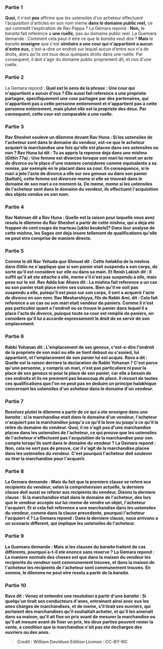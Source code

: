 
### Partie 1
<b>Quoi,</b> il n'est <b>pas</b> affirme que les ustensiles d'un acheteur effectuent l'acquisition d'articles en son nom meme <b>dans le domaine public reel,</b> ce qui contredit l'explication de Rav Pappa ? La Gemara repond : <b>Non,</b> le <i>baraita</i> fait reference a <b>une ruelle,</b> pas au domaine public reel. La Guemara demande : Comment cela peut-il etre ce que le <i>baraita</i> veut dire ? <b>Mais</b> le <i>baraita</i> <b>enseigne</b> que c'est <b>similaire a une cour qui n'appartient a aucun d'entre eux,</b> c'est-a-dire un endroit sur lequel aucun d'entre eux n'a de droits, alors qu'ils ont tous deux quelques droits dans une ruelle. Par consequent, il doit s'agir du domaine public proprement dit, et non d'une ruelle.

### Partie 2
La Gemara repond : <b>Quel est le sens de la phrase : <b>Une cour qui n'appartient a aucun d'eux ?</b> Elle <b>aussi</b> fait reference a une propriete partagee, specifiquement une cour partagee par des partenaires, <b>qui n'appartient pas</b> a <b>cette</b> personne <b>entierement et n'appartient pas</b> a <b>cette</b> personne <b>entierement, mais plutot</b> elle est la propriete <b>des deux.</b> Par consequent, cette cour est comparable a une ruelle.

### Partie 3
<b>Rav Sheshet souleve un dilemme devant Rav Huna :</b> Si les <b>ustensiles de l'acheteur</b> sont <b>dans le domaine du vendeur,</b> est-ce que le <b>acheteur acquiert</b> la marchandise une fois qu'elle est placee dans ses ustensiles <b>ou non ?</b> Rav Huna lui <b>dit : Tu as appris</b> la reponse deja dans une mishna (<i>Gittin</i> 77a) : Une femme est divorcee lorsque son mari lui remet un acte de divorce ou le place d'une maniere consideree comme equivalente a sa remise, par exemple en le placant dans sa cour. En consequence, si le mari <b>a jete</b> l'acte de divorce <b>a elle sur ses genoux ou dans son panier [<i>kaltah</i>], cette</b> femme <b>est divorcee</b> meme si elle se trouvait dans le domaine de son mari a ce moment-la. De meme, meme si les ustensiles de l'acheteur sont dans le domaine du vendeur, ils effectuent l'acquisition des objets vendus en son nom.

### Partie 4
<b>Rav Nahman dit a</b> Rav Huna : <b>Quelle est la raison</b> pour laquelle <b>vous avez resolu</b> le dilemme du Rav Sheshet <b>a partir de cette</b> mishna, <b>qui</b> a deja ete <b>frappee</b> de <b>cent coups de marteau [<i>uklei beukela</i>]?</b> Dans leur analyse de cette mishna, les Sages ont deja insere tellement de qualifications qu'elle ne peut etre comprise de maniere directe.

### Partie 5
<b>Comme le dit Rav Yehuda</b> que <b>Shmuel dit : Cette</b> <i>halakha</i> de la mishna dans <i>Gittin</i> ne s'applique que si <b>son panier etait suspendu a son</b> corps, de sorte qu'il est considere sur elle ou dans sa main. <b>Et Reish Lakish dit :</b> Il suffit qu'il ait ete <b>attache</b> a elle, <b>meme s'il n'est pas suspendu a elle,</b> mais pose sur le sol. <b>Rav Adda bar Ahava dit :</b> La mishna fait reference a un cas <b>ou son panier etait place entre ses cuisses.</b> Bien qu'il ne soit pas suspendu a elle, puisqu'il est pose sur son corps, il sert a acquerir l'acte de divorce en son nom. <b>Rav Mesharshiyya, fils de Rabbi Ami, dit :</b> Cela fait reference a un cas <b>ou son mari</b> etait <b>vendeur de paniers.</b> Comme il n'est pas particulier quant a l'endroit ou se trouve le panier dans lequel il a place l'acte de divorce, puisque toute sa cour est remplie de paniers, on considere qu'il lui a accorde expressement le droit de se servir de son emplacement.

### Partie 6
<b>Rabbi Yohanan dit : L'emplacement de ses genoux,</b> c'est-a-dire l'endroit de la propriete de son mari ou elle se tient debout ou s'assied, <b>lui appartient,</b> et <b>l'emplacement de son panier lui est acquis. Rava a dit : Quelle est la raison</b> derriere la declaration <b>de Rabbi Yohanan ?</b> C'est <b>parce qu'une personne,</b> y compris un mari, <b>n'est pas particuliere ni pour la place de ses genoux ni pour la place de son panier,</b> car elle a besoin de ces endroits et ils ne prennent pas beaucoup de place. Il ressort de toutes ces qualifications que l'on ne peut pas en deduire un principe halakhique concernant les ustensiles d'un acheteur dans le domaine d'un vendeur.

### Partie 7
<b>Resolvez plutot</b> le dilemme <b>a partir de ce</b> qui a ete enseigne dans une <i>baraita</i> : si la marchandise etait <b>dans le domaine d'un vendeur,</b> l'acheteur <b>n'acquiert pas</b> la marchandise <b>jusqu'a ce qu'il la leve</b> <b>ou jusqu'a ce qu'il la retire du domaine</b> du vendeur. <b>Quoi,</b> il ne s'agit <b>pas</b> d'une marchandise placee <b>dans les ustensiles de l'acheteur,</b> ce qui prouve que les ustensiles de l'acheteur n'effectuent pas l'acquisition de la marchandise pour son compte lorsqu'ils sont dans le domaine du vendeur ? La Gemara repond : <b>Non,</b> cela ne sert pas de preuve, car il s'agit de la marchandise placee <b>dans les ustensiles du vendeur.</b> C'est pourquoi l'acheteur doit soulever ou tirer la marchandise pour l'acquerir.

### Partie 8
La Gemara demande : <b>Mais du fait <b>que la premiere clause</b> se refere <b>aux recipients du vendeur,</b> selon la comprehension actuelle, <b>la derniere clause</b> doit <b>aussi</b> se referer <b>aux recipients du vendeur. Disons la derniere clause :</b> Si la marchandise etait <b>dans le domaine de l'acheteur, des lors que le vendeur accepte sur lui-meme</b> de vendre un objet, <b>l'acheteur l'acquiert</b>. <b>Et si</b> cela fait reference a une marchandise <b>dans les ustensiles du vendeur,</b> comme dans la clause precedente, <b>pourquoi l'acheteur l'acquiert-il</b> ? La Gemara repond : Dans <b>la derniere clause, nous arrivons</b> a un scenario different, qui implique <b>les ustensiles de l'acheteur.</b>

### Partie 9
La Guemara demande : <b>Mais</b> si les clauses du <i>baraita</i> traitent de cas differents, <b>pourquoi</b> a-t-il ete enonce <b>sans reserve ?</b> La Gemara repond : <b>La maniere normale</b> <b>des choses</b> est que <b>dans la maison du vendeur les recipients du vendeur sont</b> communement <b>trouves, et dans la maison de l'acheteur les recipients de l'acheteur sont</b> communement <b>trouves.</b> En somme, le dilemme ne peut etre resolu a partir de la <i>baraita</i>.

### Partie 10
<b>Rava dit : Venez</b> et <b>entendre</b> une resolution a partir d'une <i>baraita</i> : Si <b>quelqu'un tirait ses conducteurs d'anes,</b> entrainant ainsi avec eux les anes charges de marchandises, <b>et</b> de meme, s'il tirait <b>ses ouvriers,</b> qui portaient des marchandises qu'il souhaitait acheter, <b>et qu'il les amenait dans sa maison, qu'il ait fixe</b> un prix <b>avant de mesurer</b> la marchandise <b>ou qu'il ait mesure avant de fixer</b> un prix, <b>les deux</b> parties <b>peuvent renier</b> la vente, a condition que la marchandise n'ait pas ete dechargee des ouvriers ou des anes.

>Credit : William Davidson Edition
>License : CC-BY-NC